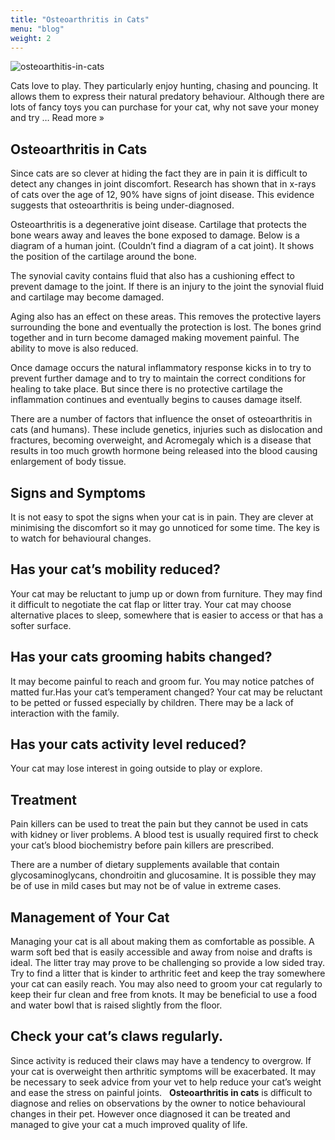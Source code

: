 ```yaml
---
title: "Osteoarthritis in Cats"
menu: "blog"
weight: 2
---
```

![osteoarthitis-in-cats](https://images.unsplash.com/photo-1564040924223-7b8c12b88271?ixid=MXwxMjA3fDB8MHxwaG90by1wYWdlfHx8fGVufDB8fHw%3D&ixlib=rb-1.2.1&auto=format&fit=crop&w=1350&q=80)

Cats love to play. They particularly enjoy hunting, chasing and pouncing. It allows them to express their natural predatory behaviour. Although there are lots of fancy toys you can purchase for your cat, why not save your money and try … Read more »

## Osteoarthritis in Cats

Since cats are so clever at hiding the fact they are in pain it is difficult to detect any changes in joint discomfort. Research has shown that in x-rays of cats over the age of 12, 90% have signs of joint disease. This evidence suggests that osteoarthritis is being under-diagnosed.

Osteoarthritis is a degenerative joint disease. Cartilage that protects the bone wears away and leaves the bone exposed to damage. Below is a diagram of a human joint. (Couldn’t find a diagram of a cat joint). It shows the position of the cartilage around the bone.

The synovial cavity contains fluid that also has a cushioning effect to prevent damage to the joint. If there is an injury to the joint the synovial fluid and cartilage may become damaged.

Aging also has an effect on these areas. This removes the protective layers surrounding the bone and eventually the protection is lost. The bones grind together and in turn become damaged making movement painful. The ability to move is also reduced.

Once damage occurs the natural inflammatory response kicks in to try to prevent further damage and to try to maintain the correct conditions for healing to take place. But since there is no protective cartilage the inflammation continues and eventually begins to causes damage itself.

There are a number of factors that influence the onset of osteoarthritis in cats (and humans). These include genetics, injuries such as dislocation and fractures, becoming overweight, and Acromegaly which is a disease that results in too much growth hormone being released into the blood causing enlargement of body tissue.
 
## Signs and Symptoms

It is not easy to spot the signs when your cat is in pain. They are clever at minimising the discomfort so it may go unnoticed for some time. The key is to watch for behavioural changes.

## Has your cat’s mobility reduced?

Your cat may be reluctant to jump up or down from furniture. They may find it difficult to negotiate the cat flap or litter tray. Your cat may choose alternative places to sleep, somewhere that is easier to access or that has a softer surface.

## Has your cats grooming habits changed?

It may become painful to reach and groom fur. You may notice patches of matted fur.Has your cat’s temperament changed? Your cat may be reluctant to be petted or fussed especially by children. There may be a lack of interaction with the family.

## Has your cats activity level reduced?

Your cat may lose interest in going outside to play or explore. 

## Treatment

Pain killers can be used to treat the pain but they cannot be used in cats with kidney or liver problems. A blood test is usually required first to check your cat’s blood biochemistry before pain killers are prescribed.

There are a number of dietary supplements available that contain glycosaminoglycans, chondroitin and glucosamine. It is possible they may be of use in mild cases but may not be of value in extreme cases.
 
## Management of Your Cat

Managing your cat is all about making them as comfortable as possible. A warm soft bed that is easily accessible and away from noise and drafts is ideal. The litter tray may prove to be challenging so provide a low sided tray. Try to find a litter that is kinder to arthritic feet and keep the tray somewhere your cat can easily reach. You may also need to groom your cat regularly to keep their fur clean and free from knots. It may be beneficial to use a food and water bowl that is raised slightly from the floor.

## Check your cat’s claws regularly.

Since activity is reduced their claws may have a tendency to overgrow. If your cat is overweight then arthritic symptoms will be exacerbated. It may be necessary to seek advice from your vet to help reduce your cat’s weight and ease the stress on painful joints.
 
**Osteoarthritis in cats** is difficult to diagnose and relies on observations by the owner to notice behavioural changes in their pet. However once diagnosed it can be treated and managed to give your cat a much improved quality of life.
